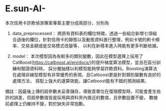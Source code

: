 # E.sun-AI-

本次信用卡詐欺偵測專案專案主要分成兩部分，分別為

1. data_preprocessed：
將原有資料表的欄位特徵，透過一些組合新增七項組合過後的欄位，針對信用卡的靜態以及動態資料進行整理，例如卡號的刷卡頻率、交易金額或是交易模式改變等，
以利在新樣本進入時能有更多判斷依據。

2. model：
本次模型因為有較多的類別變數，因此在模型選擇上採用了CatBoost(https://catboost.ai/en/docs/)的提升梯度算法模型，並且在區分訓練和驗證資料時，
採分層抽樣以利模型能夠學習詐欺資料。Boosting演算法在處理非線型模型有非常優秀的表現，且Catboost更是針對類別變數有良好的處理方法，
搭配上強大的運算效能，讓Catboost能有不錯的預測結果。


備註：因最後上傳的超參數未妥善儲存，導致貴單位在復現模型時，可能會產生些許的誤差，但超參數值皆是採用與資料夾內接近的數值，且參數設置不變，
數據前處理上仍維持不變，對於缺失非常抱歉。
